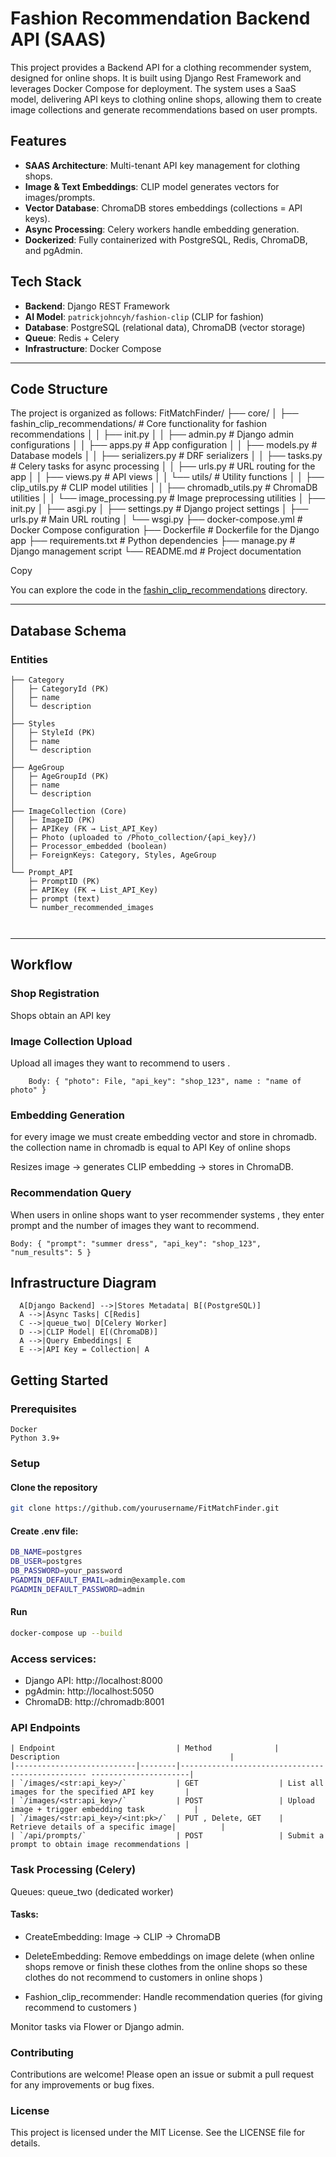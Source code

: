 # Fashion Recommendation Backend API (SAAS)

This project provides a Backend API for a clothing recommender system, designed for online shops. It is built using Django Rest Framework and leverages Docker Compose for deployment. The system uses a SaaS model, delivering API keys to clothing online shops, allowing them to create image collections and generate recommendations based on user prompts.

## Features

- **SAAS Architecture**: Multi-tenant API key management for clothing shops.
- **Image & Text Embeddings**: CLIP model generates vectors for images/prompts.
- **Vector Database**: ChromaDB stores embeddings (collections = API keys).
- **Async Processing**: Celery workers handle embedding generation.
- **Dockerized**: Fully containerized with PostgreSQL, Redis, ChromaDB, and pgAdmin.

## Tech Stack

- **Backend**: Django REST Framework
- **AI Model**: `patrickjohncyh/fashion-clip` (CLIP for fashion)
- **Database**: PostgreSQL (relational data), ChromaDB (vector storage)
- **Queue**: Redis + Celery
- **Infrastructure**: Docker Compose

---
## Code Structure

The project is organized as follows:
FitMatchFinder/
├── core/
│ ├── fashin_clip_recommendations/ # Core functionality for fashion recommendations
│ │ ├── init.py
│ │ ├── admin.py # Django admin configurations
│ │ ├── apps.py # App configuration
│ │ ├── models.py # Database models
│ │ ├── serializers.py # DRF serializers
│ │ ├── tasks.py # Celery tasks for async processing
│ │ ├── urls.py # URL routing for the app
│ │ ├── views.py # API views
│ │ └── utils/ # Utility functions
│ │ ├── clip_utils.py # CLIP model utilities
│ │ ├── chromadb_utils.py # ChromaDB utilities
│ │ └── image_processing.py # Image preprocessing utilities
│ ├── init.py
│ ├── asgi.py
│ ├── settings.py # Django project settings
│ ├── urls.py # Main URL routing
│ └── wsgi.py
├── docker-compose.yml # Docker Compose configuration
├── Dockerfile # Dockerfile for the Django app
├── requirements.txt # Python dependencies
├── manage.py # Django management script
└── README.md # Project documentation

Copy

You can explore the code in the [fashin_clip_recommendations](https://github.com/Ahmadzadeh920/FitMatchFinder/tree/main/core/fashin_clip_recommendations) directory.

---
## Database Schema

### Entities
```plainText
├── Category
│   ├─ CategoryId (PK)
│   ├─ name
│   └─ description
│
├── Styles
│   ├─ StyleId (PK)
│   ├─ name
│   └─ description
│
├── AgeGroup
│   ├─ AgeGroupId (PK)
│   ├─ name
│   └─ description
│
├── ImageCollection (Core)
│   ├─ ImageID (PK)
│   ├─ APIKey (FK → List_API_Key)
│   ├─ Photo (uploaded to /Photo_collection/{api_key}/)
│   ├─ Processor_embedded (boolean)
│   ├─ ForeignKeys: Category, Styles, AgeGroup
│
└── Prompt_API
    ├─ PromptID (PK)
    ├─ APIKey (FK → List_API_Key)
    ├─ prompt (text)
    └─ number_recommended_images

 

 ```


---
## Workflow
### Shop Registration
   Shops obtain an API key 

### Image Collection Upload
  Upload all images  they want to recommend to users .
  
  ```POST /api/images/
      Body: { "photo": File, "api_key": "shop_123", name : "name of photo" }
  ```


### Embedding Generation
for every image we must create embedding vector and store in chromadb. the collection name in chromadb is equal to API Key of online shops 

Resizes image → generates CLIP embedding → stores in ChromaDB.

### Recommendation Query
When users in online shops want to yser recommender systems , they enter prompt and the number of images they want to recommend.
```GET /api/recommend/
Body: { "prompt": "summer dress", "api_key": "shop_123", "num_results": 5 }

```


## Infrastructure Diagram
```graph TD
  A[Django Backend] -->|Stores Metadata| B[(PostgreSQL)]
  A -->|Async Tasks| C[Redis]
  C -->|queue_two| D[Celery Worker]
  D -->|CLIP Model| E[(ChromaDB)]
  A -->|Query Embeddings| E
  E -->|API Key = Collection| A
  ```

## Getting Started
### Prerequisites
```
Docker
Python 3.9+
```
### Setup

#### Clone the repository
```bash
git clone https://github.com/yourusername/FitMatchFinder.git
```

#### Create .env file:
```bash
DB_NAME=postgres
DB_USER=postgres
DB_PASSWORD=your_password
PGADMIN_DEFAULT_EMAIL=admin@example.com
PGADMIN_DEFAULT_PASSWORD=admin
```
#### Run
```bash
docker-compose up --build
```
### Access services:

- Django API: http://localhost:8000
- pgAdmin: http://localhost:5050
- ChromaDB: http://chromadb:8001




###  API Endpoints
```
| Endpoint                           | Method              | Description                                      |
|---------------------------|--------|------------------------------------------------- ----------------------|
| `/images/<str:api_key>/`           | GET                  | List all images for the specified API key       |
| `/images/<str:api_key>/`           | POST                 | Upload image + trigger embedding task           |
| `/images/<str:api_key>/<int:pk>/`  | PUT , Delete, GET    |  Retrieve details of a specific image|          |
| `/api/prompts/`                    | POST                 | Submit a prompt to obtain image recommendations |

```
### Task Processing (Celery)
Queues: queue_two (dedicated worker)

#### Tasks:

- CreateEmbedding: Image → CLIP → ChromaDB

- DeleteEmbedding: Remove embeddings on image delete (when online shops remove or finish these clothes from the online shops so these clothes do not recommend to customers in online shops )

- Fashion_clip_recommender: Handle recommendation queries (for giving recommend to customers )

Monitor tasks via Flower or Django admin.


### Contributing
Contributions are welcome! Please open an issue or submit a pull request for any improvements or bug fixes.

### License
This project is licensed under the MIT License. See the LICENSE file for details.

